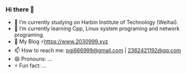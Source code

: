 ### Hi there 👋

<!--
**Pang-GJ/Pang-GJ** is a ✨ _special_ ✨ repository because its `README.md` (this file) appears on your GitHub profile.

Here are some ideas to get you started:

- 🔭 I’m currently studying on Harbin Institute of Technology (Weihai).
- 🌱 I’m currently learning Cpp, Linux system programing and network programing.
- 👯 I’m looking to collaborate on ...
- 🤔 I’m looking for help with ...
- 💬 Ask me about ...
- 📫 How to reach me: pgj666999@gmail.com | 2362421192@qq.com
- 😄 Pronouns: ...
- ⚡ Fun fact: ...
-->

- 🔭 I’m currently studying on Harbin Institute of Technology (Weihai).
- 🌱 I’m currently learning Cpp, Linux system programing and network programing.
- 💬 My Blog ⚡https://www.2030999.xyz
- 📫 How to reach me: pgj666999@gmail.com | 2362421192@qq.com
- 😄 Pronouns: ...
- ⚡ Fun fact: ...

